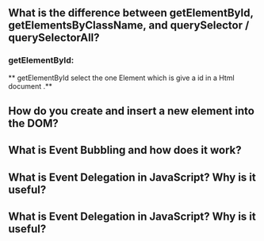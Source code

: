 ## What is the difference between getElementById, getElementsByClassName, and querySelector / querySelectorAll?

### getElementById:

** getElementById select the one Element which is give a id in a Html document .**






## How do you create and insert a new element into the DOM?







## What is Event Bubbling and how does it work?







## What is Event Delegation in JavaScript? Why is it useful?








## What is Event Delegation in JavaScript? Why is it useful?

